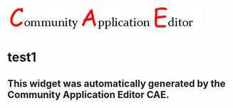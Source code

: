 ![CAE](https://github.com/CAE-Mario/frontendComponent-test1/blob/gh-pages/img/logo.png)  

test1
===================


This widget was automatically generated by the Community Application Editor CAE.  
---------------
